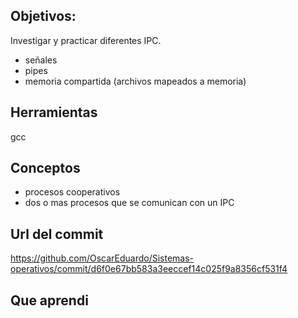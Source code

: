 ## Objetivos:
Investigar y practicar diferentes IPC.
+ señales
+ pipes
+ memoria compartida (archivos mapeados a memoria)

## Herramientas
gcc

## Conceptos
+ procesos cooperativos
+ dos o mas procesos que se comunican con un IPC

## Url del commit
https://github.com/OscarEduardo/Sistemas-operativos/commit/d6f0e67bb583a3eeccef14c025f9a8356cf531f4

## Que aprendi
